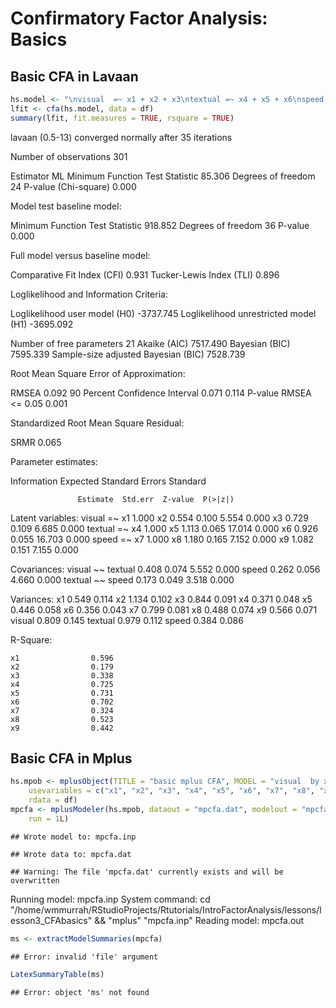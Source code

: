 Confirmatory Factor Analysis: Basics
========================================================

## Basic CFA in Lavaan





```r
hs.model <- "\nvisual  =~ x1 + x2 + x3\ntextual =~ x4 + x5 + x6\nspeed   =~ x7 + x8 + x9\n"
lfit <- cfa(hs.model, data = df)
summary(lfit, fit.measures = TRUE, rsquare = TRUE)
```

lavaan (0.5-13) converged normally after  35 iterations

  Number of observations                           301

  Estimator                                         ML
  Minimum Function Test Statistic               85.306
  Degrees of freedom                                24
  P-value (Chi-square)                           0.000

Model test baseline model:

  Minimum Function Test Statistic              918.852
  Degrees of freedom                                36
  P-value                                        0.000

Full model versus baseline model:

  Comparative Fit Index (CFI)                    0.931
  Tucker-Lewis Index (TLI)                       0.896

Loglikelihood and Information Criteria:

  Loglikelihood user model (H0)              -3737.745
  Loglikelihood unrestricted model (H1)      -3695.092

  Number of free parameters                         21
  Akaike (AIC)                                7517.490
  Bayesian (BIC)                              7595.339
  Sample-size adjusted Bayesian (BIC)         7528.739

Root Mean Square Error of Approximation:

  RMSEA                                          0.092
  90 Percent Confidence Interval          0.071  0.114
  P-value RMSEA <= 0.05                          0.001

Standardized Root Mean Square Residual:

  SRMR                                           0.065

Parameter estimates:

  Information                                 Expected
  Standard Errors                             Standard

                   Estimate  Std.err  Z-value  P(>|z|)
Latent variables:
  visual =~
    x1                1.000
    x2                0.554    0.100    5.554    0.000
    x3                0.729    0.109    6.685    0.000
  textual =~
    x4                1.000
    x5                1.113    0.065   17.014    0.000
    x6                0.926    0.055   16.703    0.000
  speed =~
    x7                1.000
    x8                1.180    0.165    7.152    0.000
    x9                1.082    0.151    7.155    0.000

Covariances:
  visual ~~
    textual           0.408    0.074    5.552    0.000
    speed             0.262    0.056    4.660    0.000
  textual ~~
    speed             0.173    0.049    3.518    0.000

Variances:
    x1                0.549    0.114
    x2                1.134    0.102
    x3                0.844    0.091
    x4                0.371    0.048
    x5                0.446    0.058
    x6                0.356    0.043
    x7                0.799    0.081
    x8                0.488    0.074
    x9                0.566    0.071
    visual            0.809    0.145
    textual           0.979    0.112
    speed             0.384    0.086

R-Square:

    x1                0.596
    x2                0.179
    x3                0.338
    x4                0.725
    x5                0.731
    x6                0.702
    x7                0.324
    x8                0.523
    x9                0.442


## Basic CFA in Mplus


```r
hs.mpob <- mplusObject(TITLE = "basic mplus CFA", MODEL = "visual  by x1 x2 x3;\ntextual by x4 x5 x6;\nspeed   by x7 x8 x9;", 
    usevariables = c("x1", "x2", "x3", "x4", "x5", "x6", "x7", "x8", "x9"), 
    rdata = df)
mpcfa <- mplusModeler(hs.mpob, dataout = "mpcfa.dat", modelout = "mpcfa.inp", 
    run = 1L)
```

```
## Wrote model to: mpcfa.inp
```

```
## Wrote data to: mpcfa.dat
```

```
## Warning: The file 'mpcfa.dat' currently exists and will be overwritten
```


Running model: mpcfa.inp 
System command: cd "/home/wmmurrah/RStudioProjects/Rtutorials/IntroFactorAnalysis/lessons/lesson3_CFAbasics" && "mplus" "mpcfa.inp" 
Reading model:  mpcfa.out 

```r
ms <- extractModelSummaries(mpcfa)
```

```
## Error: invalid 'file' argument
```

```r
LatexSummaryTable(ms)
```

```
## Error: object 'ms' not found
```

